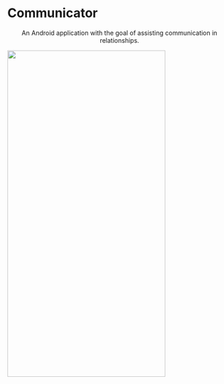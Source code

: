 # Communicator
<p align="center">
An Android application with the goal of assisting communication in relationships.


<img width="355" height="733" src="https://i.imgur.com/cdtlxb2.png"></p>
